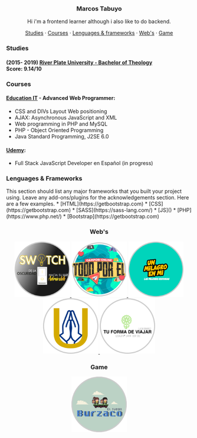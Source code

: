 <!-- PROJECT LOGO -->
<br />
<p align="center">
  <h3 align="center">Marcos Tabuyo</h3>

  <p align="center">
    Hi i'm a frontend learner although i also like to do backend.
    <br />
  </p>
  <p align="center">
    <a href="https://marcostabuyo.github.io/#studies">Studies</a>
    ·
    <a href="https://marcostabuyo.github.io/#courses">Courses</a>
    ·
    <a href="https://marcostabuyo.github.io/#lenguages">Lenguages & frameworks</a>
      ·
    <a href="https://marcostabuyo.github.io/#webs">Web's</a>
        ·
    <a href="https://marcostabuyo.github.io/#game">Game</a>
  </p>
</p>
<h3>Studies</h3>
<h4>(2015- 2019) <a href="https://uap.edu.ar/carrera/teologia/">River Plate University - Bachelor of Theology</a></br>
Score: 9.14/10</h4>

<h3>Courses</h3>
<h4><a href="https://www.educacionit.com/">Education IT</a> - Advanced Web Programmer:</h4>
<ul>
  <li>CSS and DIVs Layout Web positioning</li>
  <li>AJAX: Asynchronous JavaScript and XML</li>
  <li>Web programming in PHP and MySQL</li>
  <li>PHP - Object Oriented Programming</li>
  <li>Java Standard Programming, J2SE 6.0</li>
</ul>
<h4><a href="https://www.udemy.com/course/fullstack-js-en-espanol/">Udemy</a>:</h4>
<ul>
  <li>Full Stack JavaScript Developer en Español (in progress)</li>
</ul>

<h3>Lenguages & Frameworks</h3>
This section should list any major frameworks that you built your project using. Leave any add-ons/plugins for the acknowledgements section. Here are a few examples.
* [HTML](https://getbootstrap.com)
* [CSS](https://getbootstrap.com)
* [SASS](https://sass-lang.com/)
* [JS]()
* [PHP](https://www.php.net/)
* [Bootstrap](https://getbootstrap.com)


<h3 align="center">Web's</h3>
<p align="center">
  <a href="https://www.congresojaabo.com.ar">
    <img src="images/congreso.png" alt="Logo" width="150" height="150">
  </a>
  <a href="https://www.camporionlineabo.com.ar">
    <img src="images/campori.png" alt="Logo" width="150" height="150">
  </a>
  <a href="https://www.unmilagroenmi.com.ar">
    <img src="images/unmilagro.png" alt="Logo" width="150" height="150">
  </a>
  <a href="https://">
    <img src="images/unidos.png" alt="Logo" width="150" height="150">
  </a>
  <a href="https://marcostabuyo.github.io/prueba">
    <img src="images/tuforma.png" alt="Logo" width="150" height="150">
  </a>
</p>

<h3 align="center">Game</h3>
<p align="center">
  <a href="https://www.camporionlineabo.com.ar/burzaco_juego.php">
      <img src="images/burzaco.png" alt="Logo" width="150" height="150">
  </a>
</p>

